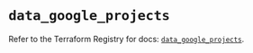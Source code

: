 # `data_google_projects`

Refer to the Terraform Registry for docs: [`data_google_projects`](https://registry.terraform.io/providers/hashicorp/google-beta/6.44.0/docs/data-sources/google_projects).
